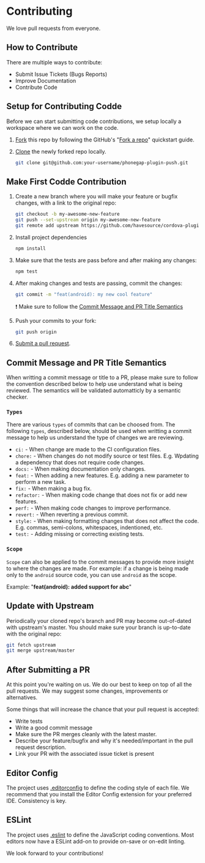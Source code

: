# Contributing

We love pull requests from everyone.

## How to Contribute

There are multiple ways to contribute:

* Submit Issue Tickets (Bugs Reports)
* Improve Documentation
* Contribute Code

## Setup for Contributing Codde 

Before we can start submitting code contributions, we setup locally a workspace where we can work on the code.

1. [Fork](https://help.github.com/articles/fork-a-repo/) this repo by following the GitHub's "[Fork a repo](https://help.github.com/articles/fork-a-repo/)" quickstart guide.
2. [Clone](https://help.github.com/articles/cloning-a-repository/) the newly forked repo locally.

    ```bash
    git clone git@github.com:your-username/phonegap-plugin-push.git
    ```

## Make First Codde Contribution

1. Create a new branch where you will make your feature or bugfix changes, with a link to the original repo:

    ```bash
    git checkout -b my-awesome-new-feature
    git push --set-upstream origin my-awesome-new-feature
    git remote add upstream https://github.com/havesource/cordova-plugin-push.git
    ```

2. Install project dependencies

    ```bash
    npm install
    ```

3. Make sure that the tests are pass before and after making any changes:

    ```bash
    npm test
    ```

4. After making changes and tests are passing, commit the changes:

    ```bash
    git commit -m "feat(android): my new cool feature"
    ```

    &#10071; Make sure to follow the [Commit Message and PR Title Semantics](#Commit-Message-and-PR-Title-Semantics)

5. Push your commits to your fork:

    ```bash
    git push origin
    ```

6. [Submit a pull request](https://help.github.com/articles/creating-a-pull-request/).

## Commit Message and PR Title Semantics

When writting a commit message or title to a PR, please make sure to follow the convention described below to help use understand what is being reviewed. The semantics will be validated automatticly by a semantic checker.

### `Types`

There are various `types` of commits that can be choosed from. The following `types`, described below, should be used when writting a commit message to help us understand the type of changes we are reviewing.

* `ci:` - When change are made to the CI configuration files.
* `chore:` - When changes do not modify source or test files. E.g. Wpdating a dependency that does not require code changes.
* `docs:` - When making documentation only changes.
* `feat:` - When adding a new features. E.g. adding a new parameter to perform a new task.
* `fix:` - When making a bug fix.
* `refactor:` - When making code change that does not fix or add new features.
* `perf:` - When making code changes to improve performance.
* `revert:` - When reverting a previous commit.
* `style:` - When making formatting changes that does not affect the code. E.g. commas, semi-colons, whitespaces, indentioned, etc.
* `test:` - Adding missing or correcting existing tests.


### `Scope`

`Scope` can also be applied to the commit messages to provide more insight to where the changes are made. For example: if a change is being made only to the `android` source code, you can use `android` as the scope.

Example: "**feat(android): added support for abc**"

## Update with Upstream

Periodically your cloned repo's branch and PR may become out-of-dated with upstream's master. You should make sure your branch is up-to-date with the original repo:

```bash
git fetch upstream
git merge upstream/master
```

## After Submitting a PR

At this point you're waiting on us. We do our best to keep on top of all the pull requests. We may suggest some changes, improvements or alternatives.

Some things that will increase the chance that your pull request is accepted:

* Write tests
* Write a good commit message
* Make sure the PR merges cleanly with the latest master.
* Describe your feature/bugfix and why it's needed/important in the pull request description.
* Link your PR with the associated issue ticket is present

## Editor Config

The project uses [.editorconfig](https://editorconfig.org/) to define the coding style of each file. We recommend that you install the Editor Config extension for your preferred IDE. Consistency is key.

## ESLint

The project uses [.eslint](https://eslint.org/) to define the JavaScript coding conventions. Most editors now have a ESLint add-on to provide on-save or on-edit linting.

We look forward to your contributions!
